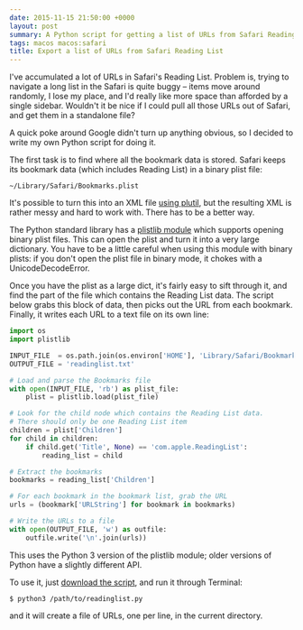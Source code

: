 ```yaml
---
date: 2015-11-15 21:50:00 +0000
layout: post
summary: A Python script for getting a list of URLs from Safari Reading List.
tags: macos macos:safari
title: Export a list of URLs from Safari Reading List
---
```


I've accumulated a lot of URLs in Safari's Reading List.  Problem is, trying to navigate a long list in the Safari is quite buggy &ndash; items move around randomly, I lose my place, and I'd really like more space than afforded by a single sidebar.  Wouldn't it be nice if I could pull all those URLs out of Safari, and get them in a standalone file?

A quick poke around Google didn't turn up anything obvious, so I decided to write my own Python script for doing it.

The first task is to find where all the bookmark data is stored.  Safari keeps its bookmark data (which includes Reading List) in a binary plist file:

```
~/Library/Safari/Bookmarks.plist
```

It's possible to turn this into an XML file [using plutil](http://apple.stackexchange.com/a/62431/14295), but the resulting XML is rather messy and hard to work with.  There has to be a better way.

The Python standard library has a [plistlib module](https://docs.python.org/3.5/library/plistlib.html?highlight=plistlib) which supports opening binary plist files.  This can open the plist and turn it into a very large dictionary.  You have to be a little careful when using this module with binary plists: if you don't open the plist file in binary mode, it chokes with a UnicodeDecodeError.

Once you have the plist as a large dict, it's fairly easy to sift through it, and find the part of the file which contains the Reading List data.  The script below grabs this block of data, then picks out the URL from each bookmark.  Finally, it writes each URL to a text file on its own line:

```python
import os
import plistlib

INPUT_FILE  = os.path.join(os.environ['HOME'], 'Library/Safari/Bookmarks.plist')
OUTPUT_FILE = 'readinglist.txt'

# Load and parse the Bookmarks file
with open(INPUT_FILE, 'rb') as plist_file:
    plist = plistlib.load(plist_file)

# Look for the child node which contains the Reading List data.
# There should only be one Reading List item
children = plist['Children']
for child in children:
    if child.get('Title', None) == 'com.apple.ReadingList':
        reading_list = child

# Extract the bookmarks
bookmarks = reading_list['Children']

# For each bookmark in the bookmark list, grab the URL
urls = (bookmark['URLString'] for bookmark in bookmarks)

# Write the URLs to a file
with open(OUTPUT_FILE, 'w') as outfile:
    outfile.write('\n'.join(urls))
```

This uses the Python 3 version of the plistlib module; older versions of Python have a slightly different API.

To use it, just [download the script](/files/2015/readinglist.py), and run it through Terminal:

```console
$ python3 /path/to/readinglist.py
```

and it will create a file of URLs, one per line, in the current directory.

[^1]: Reading List was introduced in OS X Leopard, for which the system Python was 2.5.1.  OS X didn't get 2.6 until Snow Leopard.  However, I think the pool of remaining Leopard users is pretty small.